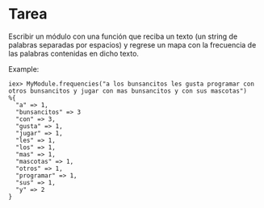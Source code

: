 # Tarea 

Escribir un módulo con una función que reciba un texto (un string de palabras separadas por espacios) y regrese un mapa con la frecuencia de las palabras contenidas en dicho texto.

Example:
```
iex> MyModule.frequencies("a los bunsancitos les gusta programar con otros bunsancitos y jugar con mas bunsancitos y con sus mascotas")
%{
  "a" => 1,
  "bunsancitos" => 3
  "con" => 3,
  "gusta" => 1,
  "jugar" => 1,
  "les" => 1,
  "los" => 1,
  "mas" => 1,
  "mascotas" => 1,
  "otros" => 1,
  "programar" => 1,
  "sus" => 1,
  "y" => 2
}
```

